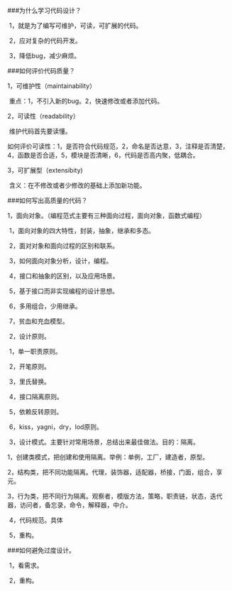 ###为什么学习代码设计？

​	1，就是为了编写可维护，可读，可扩展的代码。

​	2，应对复杂的代码开发。

​	3，降低bug，减少麻烦。



###如何评价代码质量？

1，可维护性（maintainability）

​		重点：1，不引入新的bug。2，快速修改或者添加代码。

2，可读性（readability）

​		维护代码首先要读懂。

​		如何评价可读性：1，是否符合代码规范，2，命名是否达意，3，注释是否清楚，4，函数是否合适，5，模块是否清晰，6，代码是否高内聚，低耦合。

3，可扩展型（extensibity)

​		含义：在不修改或者少修改的基础上添加新功能。

###如何写出高质量的代码？

​		1，面向对象。（编程范式主要有三种面向过程，面向对象，函数式编程）

​			1，面向对象的四大特性，封装，抽象，继承和多态。

​			2，面对对象和面向过程的区别和联系。

​			3，如何面向对象分析，设计，编程。

​			4，接口和抽象的区别，以及应用场景。

​			5，基于接口而非实现编程的设计思想。

​			6，多用组合，少用继承。

​			7，贫血和充血模型。

​		2，设计原则。

​			1，单一职责原则。

​			2，开笔原则。

​			3，里氏替换。

​			4，接口隔离原则。

​			5，依赖反转原则。

​			6，kiss，yagni，dry，lod原则。

​	3，设计模式。主要针对常用场景，总结出来最佳做法。目的：隔离。

​		1，创建类模式，把创建和使用隔离。举例：单例，工厂，建造者，原型。

​		2，结构类，把不同功能隔离。代理，装饰器，适配器，桥接，门面，组合，享元。

​		3，行为类，把不同行为隔离。观察者，模版方法，策略，职责链，状态，迭代器，访问者，备忘录，命令，解释器，中介。

​	4，代码规范。具体

​	5，重构。

###如何避免过度设计。

​	1，看需求。

​	2，重构。